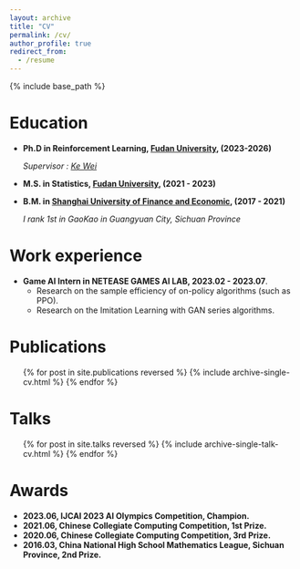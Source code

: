 ```yaml
---
layout: archive
title: "CV"
permalink: /cv/
author_profile: true
redirect_from:
  - /resume
---
```


{% include base_path %}

Education
======

* **Ph.D in Reinforcement Learning, [Fudan University](https://www.fudan.edu.cn/), (2023-2026)**

  *Supervisor : [Ke Wei](https://makwei.github.io/)*

* **M.S. in Statistics, [Fudan University](https://www.fudan.edu.cn/), (2021 - 2023)**

* **B.M. in [Shanghai University of Finance and Economic](https://www.sufe.edu.cn/), (2017 - 2021)**

  *I rank 1st in GaoKao in Guangyuan City, Sichuan Province*

Work experience
======

* **Game AI Intern in NETEASE GAMES AI LAB, 2023.02 - 2023.07**. 
  - Research on the sample efficiency of on-policy algorithms (such as PPO). 
  - Research on the Imitation Learning with GAN series algorithms. 

Publications
======

<ul>{% for post in site.publications reversed %}
  {% include archive-single-cv.html %}
{% endfor %}</ul>

Talks
======

  <ul>{% for post in site.talks reversed %}
    {% include archive-single-talk-cv.html  %}
  {% endfor %}</ul>

Awards
======

- **2023.06, IJCAI 2023 AI Olympics Competition, Champion.**
- **2021.06, Chinese Collegiate Computing Competition, 1st Prize.**
- **2020.06, Chinese Collegiate Computing Competition, 3rd Prize.**
- **2016.03, China National High School Mathematics League, Sichuan Province, 2nd Prize.**

